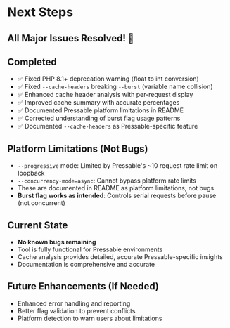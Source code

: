 # Next Steps

## All Major Issues Resolved! 🎉

## Completed
- ✅ Fixed PHP 8.1+ deprecation warning (float to int conversion)
- ✅ Fixed `--cache-headers` breaking `--burst` (variable name collision)
- ✅ Enhanced cache header analysis with per-request display
- ✅ Improved cache summary with accurate percentages
- ✅ Documented Pressable platform limitations in README
- ✅ Corrected understanding of burst flag usage patterns
- ✅ Documented `--cache-headers` as Pressable-specific feature

## Platform Limitations (Not Bugs)  
- `--progressive` mode: Limited by Pressable's ~10 request rate limit on loopback
- `--concurrency-mode=async`: Cannot bypass platform rate limits  
- These are documented in README as platform limitations, not bugs
- **Burst flag works as intended**: Controls serial requests before pause (not concurrent)

## Current State
- **No known bugs remaining**
- Tool is fully functional for Pressable environments
- Cache analysis provides detailed, accurate Pressable-specific insights
- Documentation is comprehensive and accurate

## Future Enhancements (If Needed)
- Enhanced error handling and reporting
- Better flag validation to prevent conflicts
- Platform detection to warn users about limitations